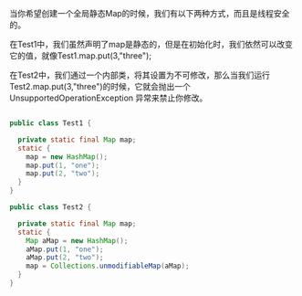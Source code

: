 当你希望创建一个全局静态Map的时候，我们有以下两种方式，而且是线程安全的。

在Test1中，我们虽然声明了map是静态的，但是在初始化时，我们依然可以改变它的值，就像Test1.map.put(3,"three");

在Test2中，我们通过一个内部类，将其设置为不可修改，那么当我们运行Test2.map.put(3,"three")的时候，它就会抛出一个UnsupportedOperationException 异常来禁止你修改。

```java

public class Test1 {

  private static final Map map;
  static {
    map = new HashMap();
    map.put(1, "one");
    map.put(2, "two");
  }
}

public class Test2 {

  private static final Map map;
  static {
    Map aMap = new HashMap();
    aMap.put(1, "one");
    aMap.put(2, "two");
    map = Collections.unmodifiableMap(aMap);
  }
}

```